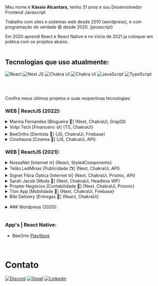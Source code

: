 

Meu nome é **Kássio Alcantara,** tenho 31 anos e sou Desenvolvedor Frontend Javascript


Trabalho com sites e sistemas web desde 2010 (wordpress), e com programação de verdade 😄 desde 2020. (javascript)

Em 2020 aprendi React e React Native e no início de 2021 ja coloquei em prática com os projetos abaixo.<br><br>

## Tecnologias que uso atualmente:
![React](https://img.shields.io/badge/React-20232A?style=for-the-badge&logo=react&logoColor=61DAFB)
![Next JS](https://img.shields.io/badge/Next-black?style=for-the-badge&logo=next.js&logoColor=white)
![Chakra UI](https://img.shields.io/badge/Chakra_UI-E6FFFA?&style=for-the-badge&logo=chakraui)
![Chakra UI](https://img.shields.io/badge/Styled_Components-DB7093?&style=for-the-badge&logo=styledcomponents&logoColor=white)
![JavaScript](https://img.shields.io/badge/JavaScript-323330?style=for-the-badge&logo=javascript&logoColor=F7DF1E)
![TypeScript](https://img.shields.io/badge/Typescript-007ACC?style=for-the-badge&logo=typescript&logoColor=white)



<br><br>

Confira meus últimos projetos e suas respectivas tecnologias:

### WEB | ReactJS (2022):
<details><summary>Marina Fernandes [Blogueira 👩] {Next, ChakraUi, GrapQl}</summary>

[Marina.kassio.site](https://marina2022.vercel.app)<br />
 Um Blog no nicho feminino / fitness / mamães / viagens para a influencer Marina Fernandes. <br />
 GraphCMS, GrapQl e Chakra-Ui. NextJS com geração estática (SSG) <br />
 </details>
 
 
<details><summary>Volpi Tech [Financeiro 🪙] {TS, ChakraUi}</summary>

[Volpi.kassio.site](https://volpi.kassio.site)<br />
 Site institucional e calculadora para financiamentos imobiliários. <br />
 Typescript e Chakra-Ui, projeto com React tradicional <br />
 </details>

<details><summary>BeeOrtho [Dentista 🦷] {JS, ChakraUi, Firebase}</summary>

[BeeOrtho.com](https://beeortho.com)<br />
 Aplicativo web para dentistas gerenciarem seus pacientes com dados ortodonticos. <br />
 Autenticação com conta Google, CRUD com firebase, layout com ChakraUi, Data fetching clientside <br />
 </details>
 
 <details><summary>CineItauna [Cinema 🎥] {JS, ChakraUi, API}</summary>

[CineItauna.kassio.site](https://cineitauna.kassio.site)<br />
 Aplicativo web para os colaboradores do cinema gerar imagens de social media. <br />
 Escolha o filme e clique na imagem para alterar os dados. <br />
 Lista automática de filmes sempre atualizada com API, canvas para salvar a div com jpg. <br />
 </details>



### WEB | ReactJS (2021):

<details><summary>NossaNet [Internet 🌐] {React, StyledComponents}</summary>

[nossanet.kassio.site](https://nossanet.kassio.site)<br />
 Site institucional para um provedor de internet. <br />
 Meu primeiro site em React, usado para experimentos com: styled components, css tradicional, sass, framer motion, emailjs  <br />
 </details>
 
 
 <details><summary>Telão LedMinas [Publicidade 📺] {Next, ChakraUi, API}</summary>

[ledminas.com.br](https://ledminas.com.br)<br />
  Landingpage para uma empresa de telão de publicidade.<br />
 NextJS, ChakraUI, React Hook Form, Css modules, Sass, ContextApi.<br />
 Backend do Nextjs: requisições com Axios para envio de emails do Sendgrid.
 
 </details>
 
  <details><summary>Signet Fibra Óptica [Internet 🌐] {Next, ChakraUi, Prismic, API}</summary>

[signets.com.br](https://signets.com.br)<br />
 Site institucional para um provedor de internet. <br />
 NextJS, ChakraUI, React Hook Form, ContextApi, PrismicCMS.<br />
 Backend do Nextjs: requisições com Axios para envio de emails do Sendgrid.<br />
 Integração com sistema de assinatuas D4sign
 
 </details>
 
 
<details><summary>Sarah Jacob [Moda 👗] {Next, ChakraUi, Headless WP}</summary>
 
[sara.kassio.site](https://sara.kassio.site)<br />
 Site institucional para uma estilista. <br />
 NextJS, ChakraUI, React Hook Form, ContextApi, Headless WordPress.<br />
 Backend do Nextjs: requisições com Axios para envio de emails do Sendgrid.
 
 </details>
 
 <details><summary>Propter Negócios [Contabilidade 💸] {Next, ChakraUi, Prismic}</summary>
 
[propter.kassio.site](https://propter.kassio.site)<br />
 Site institucional para um contador. <br />
 NextJS, ChakraUI, React Hook Form, ContextApi.<br />
 Backend do Nextjs: requisições com Axios para envio de emails do Sendgrid.
 
 </details>
 
 <details><summary>Tion App [Mobilidade 🚗] {Next, ChakraUi, Firebase}</summary>
 
[tionapp.com.br](https://tionapp.com.br)<br />
 Site institucional para um aplicativo de mobilidade urbana. <br />
 NextJS, ChakraUI, React Hook Form.<br />
 Backend do Nextjs: requisições com Axios para envio de emails do Sendgrid.
 
 </details>
 
  <details><summary>Bibi Delivery [Entregas 🛵] {React, ChakraUi}</summary>
 
[bibi.kassio.site](https://bibi.kassio.site)<br />
 Site institucional para um aplicativo de entregas. <br />
Em construção
 
 </details>
 <br>
 <details>
  <summary>
    ### Wordpress (2020):
  </summary>
 <details><summary>Cafeeira Zé do Flor [Agrícola 🍃]<br></summary>

[zedoflor.com.br](https://zedoflor.com.br)<br />
Site institucional para uma cafeeira. <br />
Tema próprio, popup's.
</details>
 
 <details><summary>Vital Saude Card [Saúde 💊]</summary>
 
[vitalsaude.com.br](https://vitalsaude.com.br)<br />
Site institucional para uma empresa de cartão desconto.<br />
Tema próprio, custom post types, filtros avançados.
 </details>

<details><summary>Construtora GN Martins [Engenharia 🏗️]</summary>

[gnmartins.com.br](https://gnmartins.com.br)<br />
 Site institucional e vitrine para uma construtora divulgar seus imóveis.<br />
 Tema próprio, custom post types, custom field's, looping.
 </details>
 
 <details><summary>Caverna Sports [E-commerce 🛒]</summary>

[cavernasports.com.br](https://loja.cavernasports.com.br)<br />
 Loja online para produtos esportivos.<br />
 Tema próprio, Woocommerce.
 </details>
 </details>
 
 <br>

### App's | React Native:
- BeeOrto [PlayStore](https://play.google.com/store/apps/details?id=com.beeortho.twa)

<br>



# Contato
[![Discord](https://img.shields.io/badge/kassiogluten%231641-%237289DA.svg?style=for-the-badge&logo=discord&logoColor=white)](https://discord.gg/NKf3G3nRvP)
[![Gmail](https://img.shields.io/badge/kassiogluten@gmail.com-D14836.svg?style=for-the-badge&logo=gmail&logoColor=white)](mailto:kassiogluten@gmail.com)
[![Linkedin](https://img.shields.io/badge/KassioAlcantara-0077B5.svg?style=for-the-badge&logo=linkedin&logoColor=white)](https://www.linkedin.com/in/kassio-alcantara-gluten-ab2b75149/)

